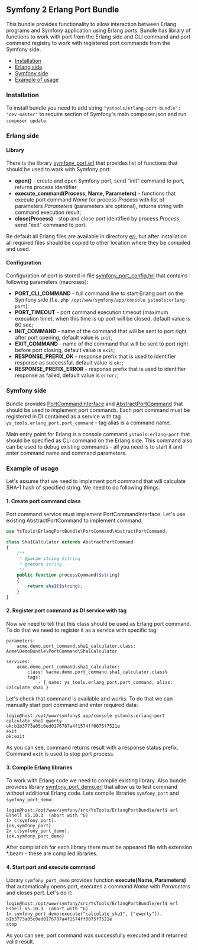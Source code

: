 Symfony 2 Erlang Port Bundle
----------------------------

This bundle provides functionality to allow interaction between Erlang programs and Symfony application
using Erlang ports. Bundle has library of functions to work with port from the Erlang side and CLI command
and port command registry to work with registered port commands from the Symfony side.

* [Installation](#installation)
* [Erlang side](#erlang-side)
* [Symfony side](#symfony-side)
* [Example of usage](#example-of-usage)


### Installation

To install bundle you need to add string `"ystools/erlang-port-bundle": "dev-master"` to require section
of Symfony's main composer.json and run `composer update`.


### Erlang side

#### Library

There is the library [symfony\_port.erl](./erl/symfony_port.erl) that provides list of functions that should be used
to work with Symfony port:

* **open()** - create and open Symfony port, send "init" command to port, returns process identifier;
* **execute\_command(Process, Name, Parameters)** - functions that execute port command _Name_ for process _Process_
with list of parameters _Parameters_ (parameters are optional), returns string with command execution result;
* **close(Process)** - stop and close port identified by process _Process_, send "exit" command to port.

Be default all Erlang files are available in directory [erl](./erl), but after installation all required files
should be copied to other location where they be compiled and used.

#### Configuration

Configuration of port is stored in file [symfony\_port\_config.hrl](./erl/symfony_port_config.hrl)
that contains following parameters (macroses):

* **PORT\_CLI\_COMMAND** - full command line to start Erlang port on the Symfony side
(f.e. `php /opt/www/symfony/app/console ystools:erlang-port`);
* **PORT\_TIMEOUT** - port command execution timeout (maximum execution time), when this time is up port will be closed,
default value is 60 sec;
* **INIT\_COMMAND** - name of the command that will be sent to port right after port opening,
default value is `init`;
* **EXIT\_COMMAND** - name of the command that will be sent to port right before port closing,
default value is `exit`;
* **RESPONSE\_PREFIX\_OK** - response prefix that is used to identifier response as successful,
default value is `ok:`;
* **RESPONSE\_PREFIX\_ERROR** - response prefix that is used to identifier response as failed,
default value is `error:`;


### Symfony side

Bundle provides [PortCommandInterface](./PortCommand/PortCommandInterface.php) and
[AbstractPortCommand](./PortCommand/AbstractPortCommand.php) that should be used to implement port commands.
Each port command must be registered in DI contained as a service with tag `ys_tools.erlang_port.port_command` -
tag alias is a command name.

Main entry point for Erlang is a console command `ystools:erlang-port` that should be specified as CLI command
on the Erlang side. This command also can be used to debug existing commands - all you need is to start it
and enter command name and command parameters.

### Example of usage

Let's assume that we need to implement port command that will calculate SHA-1 hash of specified string.
We need to do following things.

#### 1. Create port command class

Port command service must implement PortCommandInterface. Let's use existing AbstractPortCommand to implement command:

```php
use YsTools\ErlangPortBundle\PortCommand\AbstractPortCommand;

class Sha1Calculator extends AbstractPortCommand
{
    /**
     * @param string $string
     * @return string
     */
    public function processCommand($string)
    {
        return sha1($string);
    }
}
```

#### 2. Register port command as DI service with tag

Now we need to tell that this class should be used as Erlang port command. To do that we need to register it
as a service with specific tag:

```
parameters:
    acme.demo.port_command.sha1_calculator.class: Acme\DemoBundle\PortCommand\Sha1Calculator

services:
    acme.demo.port_command.sha1_calculator:
        class: %acme.demo.port_command.sha1_calculator.class%
        tags:
            - { name: ys_tools.erlang_port.port_command, alias: calculate_sha1 }
```

Let's check that command is available and works. To do that we can manually start port command and enter required data:

```
login@host:/opt/www/symfony$ app/console ystools:erlang-port
calculate_sha1 qwerty
ok:b1b3773a05c0ed0176787a4f1574ff0075f7521e
exit
ok:exit
```

As you can see, command returns result with a response status prefix. Command `exit` is used to stop port process.

#### 3. Compile Erlang libraries

To work with Erlang code we need to compile existing library. Also bundle provides library
[symfony\_port\_demo.erl](./erl/symfony_port_demo.erl) that allow us to test command without additional Erlang code.
Lets compile libraries `symfony_port` and `symfony_port_demo`:

```
login@host:/opt/www/symfony/src/YsTools/ErlangPortBundle/erl$ erl
Eshell V5.10.3  (abort with ^G)
1> c(symfony_port).
{ok,symfony_port}
2> c(symfony_port_demo).
{ok,symfony_port_demo}
```

After compilation for each library there must be appeared file with extension *.beam - these are compiled libraries.

#### 4. Start port and execute command

Library `symfony_port_demo` provides function **execute(Name, Parameters)** that automatically opens port,
executes a command _Name_ with _Parameters_ and closes port. Let's do it:

```
login@host:/opt/www/symfony/src/YsTools/ErlangPortBundle/erl$ erl
Eshell V5.10.3  (abort with ^G)
1> symfony_port_demo:execute("calculate_sha1", ["qwerty"]).
b1b3773a05c0ed0176787a4f1574ff0075f7521e
stop
```
As you can see, port command was successfully executed and it returned valid result.
